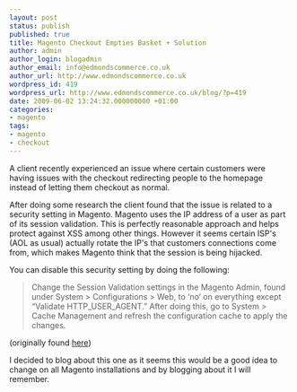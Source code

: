 ```yaml
---
layout: post
status: publish
published: true
title: Magento Checkout Empties Basket + Solution
author: admin
author_login: blogadmin
author_email: info@edmondscommerce.co.uk
author_url: http://www.edmondscommerce.co.uk
wordpress_id: 419
wordpress_url: http://www.edmondscommerce.co.uk/blog/?p=419
date: 2009-06-02 13:24:32.000000000 +01:00
categories:
- magento
tags:
- magento
- checkout
---
```

A client recently experienced an issue where certain customers were having issues with the checkout redirecting people to the homepage instead of letting them checkout as normal.

After doing some research the client found that the issue is related to a security setting in Magento. Magento uses the IP address of a user as part of its session validation. This is perfectly reasonable approach and helps protect against XSS among other things. However it seems certain ISP's (AOL as usual) actually rotate the IP's that customers connections come from, which makes Magento think that the session is being hijacked.

You can disable this security setting by doing the following:

<blockquote>Change the Session Validation settings in the Magento Admin, found under System > Configurations > Web,  to ‘no’ on everything except “Validate HTTP_USER_AGENT.” After doing this,  go to System > Cache Management and refresh the configuration cache to apply the changes.</blockquote>
(originally found <a href="http://thewellrunsite.com/2009/02/12/fixing-the-magento-checkout-glitch/" target="_blank">here</a>)

I decided to blog about this one as it seems this would be a good idea to change on all Magento installations and by blogging about it I will remember.

